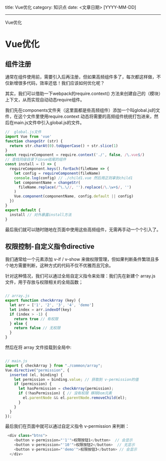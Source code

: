 title: Vue优化
category: 知识点
date: <文章日期> [YYYY-MM-DD]

---

Vue优化

<!--more-->

# Vue优化

## 组件注册

通常在组件使用前，需要引入后再注册，但如果高频组件多了，每次都这样做，不仅新增很多代码，效率还低！我们应该如何优化呢？



其实，我们可以借助一下webpack的require.context() 方法来创建自己的（模块）上下文，从而实现自动动态require组件。



我们先在components文件夹（这里面都是些高频组件）添加一个叫global.js的文件，在这个文件里使用require.context 动态将需要的高频组件统统打包进来，然后在main.js文件中引入global.js的文件。

```js
//  global.js文件
import Vue from 'vue'
function changeStr (str) {
  return str.charAt(0).toUpperCase() + str.slice(1)
}
const requireComponent = require.context('./', false, /\.vue$/)
// 查找同级目录下以vue结尾的组件
const install = () => {
  requireComponent.keys().forEach(fileName => {
    let config = requireComponent(fileName)
    console.log(config) // ./child1.vue 然后用正则拿到child1
    let componentName = changeStr(
      fileName.replace(/^\.\//, '').replace(/\.\w+$/, '')
    )
    Vue.component(componentName, config.default || config)
  })
}
export default {
  install // 对外暴露install方法
}
```



最后我们就可以随时随地在页面中使用这些高频组件，无需再手动一个个引入了。



## 权限控制-自定义指令directive

我们通常给一个元素添加 v-if / v-show 来做权限管理，但如果判断条件繁琐且多个地方需要判断，这种方式的代码不仅不优雅而且冗余。



针对这种情况，我们可以通过全局自定义指令来处理：我们先在新建个 array.js 文件，用于存放与权限相关的全局函数；

```js

// array.js
export function checkArray (key) {
  let arr = ['1', '2', '3', '4', 'demo']
  let index = arr.indexOf(key)
  if (index > -1) {
    return true // 有权限
  } else {
    return false // 无权限
  }
}
```

然后在将 array 文件挂载到全局中:

```js

// main.js
import { checkArray } from "./common/array";
Vue.directive("permission", {
  inserted (el, binding) {
    let permission = binding.value; // 获取到 v-permission的值
    if (permission) {
      let hasPermission = checkArray(permission);
      if (!hasPermission) { // 没有权限 移除Dom元素
        el.parentNode && el.parentNode.removeChild(el);
      }
    }
  }
});
```

最后我们在页面中就可以通过自定义指令 v-permission 来判断：

```js
 <div class="btns">
    <button v-permission="'1'">权限按钮1</button>  // 会显示
    <button v-permission="'10'">权限按钮2</button>  // 无显示
    <button v-permission="'demo'">权限按钮3</button> // 会显示
  </div>
```

